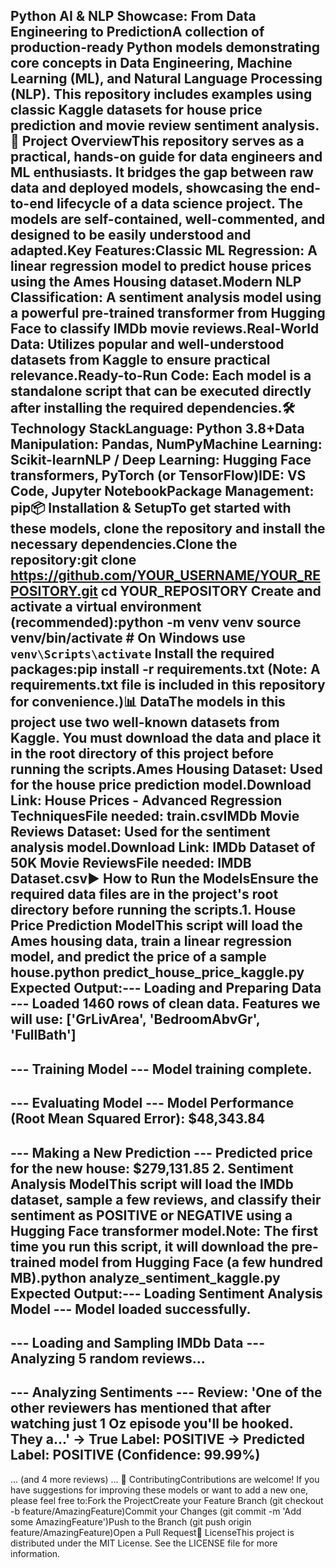 Python AI & NLP Showcase: From Data Engineering to PredictionA collection of production-ready Python models demonstrating core concepts in Data Engineering, Machine Learning (ML), and Natural Language Processing (NLP). This repository includes examples using classic Kaggle datasets for house price prediction and movie review sentiment analysis.🚀 Project OverviewThis repository serves as a practical, hands-on guide for data engineers and ML enthusiasts. It bridges the gap between raw data and deployed models, showcasing the end-to-end lifecycle of a data science project. The models are self-contained, well-commented, and designed to be easily understood and adapted.Key Features:Classic ML Regression: A linear regression model to predict house prices using the Ames Housing dataset.Modern NLP Classification: A sentiment analysis model using a powerful pre-trained transformer from Hugging Face to classify IMDb movie reviews.Real-World Data: Utilizes popular and well-understood datasets from Kaggle to ensure practical relevance.Ready-to-Run Code: Each model is a standalone script that can be executed directly after installing the required dependencies.🛠️ Technology StackLanguage: Python 3.8+Data Manipulation: Pandas, NumPyMachine Learning: Scikit-learnNLP / Deep Learning: Hugging Face transformers, PyTorch (or TensorFlow)IDE: VS Code, Jupyter NotebookPackage Management: pip📦 Installation & SetupTo get started with these models, clone the repository and install the necessary dependencies.Clone the repository:git clone https://github.com/YOUR_USERNAME/YOUR_REPOSITORY.git
cd YOUR_REPOSITORY
Create and activate a virtual environment (recommended):python -m venv venv
source venv/bin/activate  # On Windows use `venv\Scripts\activate`
Install the required packages:pip install -r requirements.txt
(Note: A requirements.txt file is included in this repository for convenience.)📊 DataThe models in this project use two well-known datasets from Kaggle. You must download the data and place it in the root directory of this project before running the scripts.Ames Housing Dataset: Used for the house price prediction model.Download Link: House Prices - Advanced Regression TechniquesFile needed: train.csvIMDb Movie Reviews Dataset: Used for the sentiment analysis model.Download Link: IMDb Dataset of 50K Movie ReviewsFile needed: IMDB Dataset.csv▶️ How to Run the ModelsEnsure the required data files are in the project's root directory before running the scripts.1. House Price Prediction ModelThis script will load the Ames housing data, train a linear regression model, and predict the price of a sample house.python predict_house_price_kaggle.py
Expected Output:--- Loading and Preparing Data ---
Loaded 1460 rows of clean data.
Features we will use: ['GrLivArea', 'BedroomAbvGr', 'FullBath']
--------------------

--- Training Model ---
Model training complete.
--------------------

--- Evaluating Model ---
Model Performance (Root Mean Squared Error): $48,343.84
--------------------

--- Making a New Prediction ---
Predicted price for the new house: $279,131.85
2. Sentiment Analysis ModelThis script will load the IMDb dataset, sample a few reviews, and classify their sentiment as POSITIVE or NEGATIVE using a Hugging Face transformer model.Note: The first time you run this script, it will download the pre-trained model from Hugging Face (a few hundred MB).python analyze_sentiment_kaggle.py
Expected Output:--- Loading Sentiment Analysis Model ---
Model loaded successfully.
--------------------

--- Loading and Sampling IMDb Data ---
Analyzing 5 random reviews...
--------------------

--- Analyzing Sentiments ---
Review: 'One of the other reviewers has mentioned that after watching just 1 Oz episode you'll be hooked. They a...'
  -> True Label:      POSITIVE
  -> Predicted Label: POSITIVE (Confidence: 99.99%)
----------
... (and 4 more reviews) ...
🤝 ContributingContributions are welcome! If you have suggestions for improving these models or want to add a new one, please feel free to:Fork the ProjectCreate your Feature Branch (git checkout -b feature/AmazingFeature)Commit your Changes (git commit -m 'Add some AmazingFeature')Push to the Branch (git push origin feature/AmazingFeature)Open a Pull Request📄 LicenseThis project is distributed under the MIT License. See the LICENSE file for more information.
